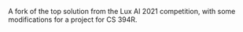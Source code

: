 A fork of the top solution from the Lux AI 2021 competition, with some modifications for a project for CS 394R.

